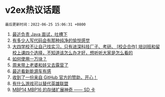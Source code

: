 # v2ex热议话题

`最后更新时间：2022-06-25 15:06:31 +0800`

1. [最近负责 Java 面试，吐槽下](https://www.v2ex.com/t/861954)
1. [有多少人写代码会有那种纯净的愉悦感觉](https://www.v2ex.com/t/861945)
1. [大四学校不让自己找实习，只有进深科技厂子、考研、 [校企合作] 培训班和留校上课四个选择，不知道该怎么办才好，想听听大家是怎么看的](https://www.v2ex.com/t/861953)
1. [如何使用一万块？](https://www.v2ex.com/t/862072)
1. [周末带上老婆和娃又去露营了](https://www.v2ex.com/t/862068)
1. [最近看新能源车有感](https://www.v2ex.com/t/862037)
1. [收到了一份来自 GitHub 官方的赞助，开心！](https://www.v2ex.com/t/862060)
1. [有什么游戏可以替代英雄联盟](https://www.v2ex.com/t/862097)
1. [MBP14 MBP16 的存储扩展神奇 —— SD 卡](https://www.v2ex.com/t/862002)

